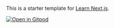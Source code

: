 This is a starter template for [Learn Next.js](https://nextjs.org/learn).

[![Open in Gitpod](https://gitpod.io/button/open-in-gitpod.svg)](https://gitpod.io/#/https://github.com/schickling-test/contentlayer-blog)

